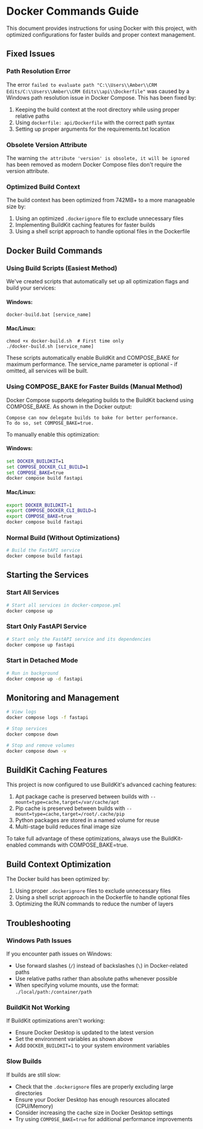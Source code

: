 # Docker Commands Guide

This document provides instructions for using Docker with this project, with optimized configurations for faster builds and proper context management.

## Fixed Issues

### Path Resolution Error
The error `failed to evaluate path "C:\\Users\\Amber\\CRM Edits/C:\\Users\\Amber\\CRM Edits\\api\\Dockerfile"` was caused by a Windows path resolution issue in Docker Compose. This has been fixed by:

1. Keeping the build context at the root directory while using proper relative paths
2. Using `dockerfile: api/Dockerfile` with the correct path syntax
3. Setting up proper arguments for the requirements.txt location

### Obsolete Version Attribute
The warning `the attribute 'version' is obsolete, it will be ignored` has been removed as modern Docker Compose files don't require the version attribute.

### Optimized Build Context
The build context has been optimized from 742MB+ to a more manageable size by:
1. Using an optimized `.dockerignore` file to exclude unnecessary files
2. Implementing BuildKit caching features for faster builds
3. Using a shell script approach to handle optional files in the Dockerfile

## Docker Build Commands

### Using Build Scripts (Easiest Method)

We've created scripts that automatically set up all optimization flags and build your services:

#### Windows:
```
docker-build.bat [service_name]
```

#### Mac/Linux:
```
chmod +x docker-build.sh  # First time only
./docker-build.sh [service_name]
```

These scripts automatically enable BuildKit and COMPOSE_BAKE for maximum performance.
The service_name parameter is optional - if omitted, all services will be built.

### Using COMPOSE_BAKE for Faster Builds (Manual Method)

Docker Compose supports delegating builds to the BuildKit backend using COMPOSE_BAKE. As shown in the Docker output:
```
Compose can now delegate builds to bake for better performance.
To do so, set COMPOSE_BAKE=true.
```

To manually enable this optimization:

#### Windows:
```cmd
set DOCKER_BUILDKIT=1
set COMPOSE_DOCKER_CLI_BUILD=1
set COMPOSE_BAKE=true
docker compose build fastapi
```

#### Mac/Linux:
```bash
export DOCKER_BUILDKIT=1
export COMPOSE_DOCKER_CLI_BUILD=1
export COMPOSE_BAKE=true
docker compose build fastapi
```

### Normal Build (Without Optimizations)

```bash
# Build the FastAPI service
docker compose build fastapi
```

## Starting the Services

### Start All Services

```bash
# Start all services in docker-compose.yml
docker compose up
```

### Start Only FastAPI Service

```bash
# Start only the FastAPI service and its dependencies
docker compose up fastapi
```

### Start in Detached Mode

```bash
# Run in background
docker compose up -d fastapi
```

## Monitoring and Management

```bash
# View logs
docker compose logs -f fastapi

# Stop services
docker compose down

# Stop and remove volumes
docker compose down -v
```

## BuildKit Caching Features

This project is now configured to use BuildKit's advanced caching features:

1. Apt package cache is preserved between builds with `--mount=type=cache,target=/var/cache/apt`
2. Pip cache is preserved between builds with `--mount=type=cache,target=/root/.cache/pip`
3. Python packages are stored in a named volume for reuse
4. Multi-stage build reduces final image size

To take full advantage of these optimizations, always use the BuildKit-enabled commands with COMPOSE_BAKE=true.

## Build Context Optimization

The Docker build has been optimized by:

1. Using proper `.dockerignore` files to exclude unnecessary files
2. Using a shell script approach in the Dockerfile to handle optional files
3. Optimizing the RUN commands to reduce the number of layers

## Troubleshooting

### Windows Path Issues

If you encounter path issues on Windows:
- Use forward slashes (`/`) instead of backslashes (`\`) in Docker-related paths
- Use relative paths rather than absolute paths whenever possible
- When specifying volume mounts, use the format: `./local/path:/container/path`

### BuildKit Not Working

If BuildKit optimizations aren't working:
- Ensure Docker Desktop is updated to the latest version
- Set the environment variables as shown above
- Add `DOCKER_BUILDKIT=1` to your system environment variables

### Slow Builds

If builds are still slow:
- Check that the `.dockerignore` files are properly excluding large directories
- Ensure your Docker Desktop has enough resources allocated (CPU/Memory)
- Consider increasing the cache size in Docker Desktop settings
- Try using `COMPOSE_BAKE=true` for additional performance improvements